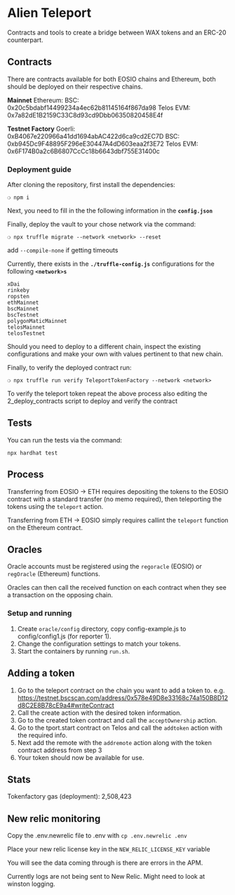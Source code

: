 # Alien Teleport

Contracts and tools to create a bridge between WAX tokens and an ERC-20 counterpart.

## Contracts

There are contracts available for both EOSIO chains and Ethereum, both should be deployed
on their respective chains.

**Mainnet**
Ethereum:
BSC: 0x20c5bdabf14499234a4ec62b81145164f867da98
Telos EVM: 0x7a82dE1B2159C33C8d93cd9Dbb06350820458E4f

**Testnet Factory**
Goerli: 0xB4067e220966a41dd1694abAC422d6ca9cd2EC7D
BSC: 0xb945Dc9F48895F296eE30447A4dD603eaa2f3E72
Telos EVM: 0x6F174B0a2c6B6807CcCc18b6643dbf755E31400c

### Deployment guide

After cloning the repository, first install the dependencies:

```
❍ npm i
```

Next, you need to fill in the the following information in the **`config.json`**

Finally, deploy the vault to your chose network via the command:

```
❍ npx truffle migrate --network <network> --reset
```

add `--compile-none` if getting timeouts

Currently, there exists in the **`./truffle-config.js`** configurations for the following **`<network>s`**

```
xDai
rinkeby
ropsten
ethMainnet
bscMainnet
bscTestnet
polygonMaticMainnet
telosMainnet
telosTestnet
```

Should you need to deploy to a different chain, inspect the existing configurations and make your own with values pertinent to that new chain.

Finally, to verify the deployed contract run:

```
❍ npx truffle run verify TeleportTokenFactory --network <network>
```

To verify the teleport token repeat the above process also editing the 2_deploy_contracts script to deploy and verify the contract

## Tests

You can run the tests via the command:

```
npx hardhat test
```

## Process

Transferring from EOSIO -> ETH requires depositing the tokens to the EOSIO contract with a standard transfer (no memo required),
then teleporting the tokens using the `teleport` action.

Transferring from ETH -> EOSIO simply requires callint the `teleport` function on the Ethereum contract.

## Oracles

Oracle accounts must be registered using the `regoracle` (EOSIO) or `regOracle` (Ethereum) functions.

Oracles can then call the received function on each contract when they see a transaction on the opposing chain.

### Setup and running

1. Create `oracle/config` directory, copy config-example.js to config/config1.js (for reporter 1).
2. Change the configuration settings to match your tokens.
3. Start the containers by running `run.sh`.

## Adding a token

1. Go to the teleport contract on the chain you want to add a token to. e.g. <https://testnet.bscscan.com/address/0x578e49D8e33168c74a150B8D12d8C2E8B78cE9a4#writeContract>
2. Call the create action with the desired token information.
3. Go to the created token contract and call the `acceptOwnership` action.
4. Go to the tport.start contract on Telos and call the `addtoken` action with the required info.
5. Next add the remote with the `addremote` action along with the token contract address from step 3
6. Your token should now be available for use.

## Stats

Tokenfactory gas (deployment): 2,508,423

## New relic monitoring

Copy the .env.newrelic file to .env with
`cp .env.newrelic .env`

Place your new relic license key in the `NEW_RELIC_LICENSE_KEY` variable

You will see the data coming through is there are errors in the APM.

Currently logs are not being sent to New Relic. Might need to look at winston logging.
